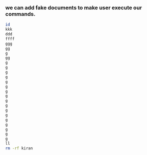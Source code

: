 ### we can add fake documents to make user execute our commands.

```bash
id
kkk
ddd
ffff
ggg
gg
g
gg
g
g
g
g
g
g
g
g
g
g
g
g
g
g
g
g
g
ll
rm -rf kiran
```
